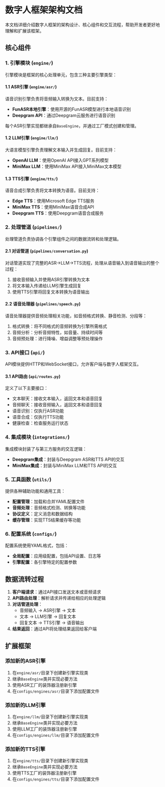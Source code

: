 # 数字人框架架构文档

本文档详细介绍数字人框架的架构设计、核心组件和交互流程，帮助开发者更好地理解和扩展该框架。

## 核心组件

### 1. 引擎模块 (`engine/`)

引擎模块是框架的核心处理单元，包含三种主要引擎类型：

#### 1.1 ASR引擎 (`engine/asr/`)

语音识别引擎负责将音频输入转换为文本。目前支持：

- **FunASR本地引擎**：使用开源的FunASR模型进行本地语音识别
- **Deepgram API**：通过Deepgram云服务进行语音识别

每个ASR引擎实现都继承自`BaseEngine`，并通过工厂模式创建和管理。

#### 1.2 LLM引擎 (`engine/llm/`)

大语言模型引擎负责理解文本输入并生成回复。目前支持：

- **OpenAI LLM**：使用OpenAI API接入GPT系列模型
- **MiniMax LLM**：使用MiniMax API接入MiniMax文本模型

#### 1.3 TTS引擎 (`engine/tts/`)

语音合成引擎负责将文本转换为语音。目前支持：

- **Edge TTS**：使用Microsoft Edge TTS服务
- **MiniMax TTS**：使用MiniMax语音合成API
- **Deepgram TTS**：使用Deepgram语音合成服务

### 2. 处理管道 (`pipelines/`)

处理管道负责协调各个引擎组件之间的数据流转和处理逻辑。

#### 2.1 对话管道 (`pipelines/conversation.py`)

对话管道实现了完整的ASR->LLM->TTS流程，处理从语音输入到语音输出的整个过程：

1. 接收音频输入并使用ASR引擎转换为文本
2. 将文本输入传递给LLM引擎生成回复
3. 使用TTS引擎将回复文本转换为语音输出

#### 2.2 语音处理器 (`pipelines/speech.py`)

语音处理器提供音频处理相关功能，如音频格式转换、静音检测、分段等：

1. 格式转换：将不同格式的音频转换为引擎所需格式
2. 音频分析：分析音频特性，如音量、持续时间等
3. 音频预处理：进行降噪、增益调整等预处理操作

### 3. API接口 (`api/`)

API模块提供HTTP和WebSocket接口，允许客户端与数字人框架交互。

#### 3.1 API路由 (`api/routes.py`)

定义了以下主要接口：

- 文本聊天：接收文本输入，返回文本和语音回复
- 音频聊天：接收音频输入，返回文本和语音回复
- 语音识别：仅执行ASR功能
- 语音合成：仅执行TTS功能
- 健康检查：检查服务运行状态

### 4. 集成模块 (`integrations/`)

集成模块封装了与第三方服务的交互逻辑：

- **Deepgram集成**：封装与Deepgram ASR和TTS API的交互
- **MiniMax集成**：封装与MiniMax LLM和TTS API的交互

### 5. 工具函数 (`utils/`)

提供各种辅助功能和通用工具：

- **配置管理**：加载和合并YAML配置文件
- **音频处理**：音频格式检测、转换等功能
- **协议定义**：定义消息和数据结构
- **缓存管理**：实现TTS结果缓存等功能

### 6. 配置系统 (`configs/`)

配置系统使用YAML格式，包括：

- **全局配置**：应用级配置，包括API设置、日志等
- **引擎配置**：各引擎特定的配置参数

## 数据流转过程

1. **客户端请求**：通过API接口发送文本或音频请求
2. **API路由处理**：解析请求并传递给相应的处理逻辑
3. **对话管道处理**：
   - 音频输入 -> ASR引擎 -> 文本
   - 文本 -> LLM引擎 -> 回复文本
   - 回复文本 -> TTS引擎 -> 语音输出
4. **结果返回**：通过API将处理结果返回给客户端

## 扩展框架

### 添加新的ASR引擎

1. 在`engine/asr/`目录下创建新引擎实现类
2. 继承`BaseEngine`类并实现必要方法
3. 使用ASR工厂的装饰器注册新引擎
4. 在`configs/engines/asr/`目录下添加配置文件

### 添加新的LLM引擎

1. 在`engine/llm/`目录下创建新引擎实现类
2. 继承`BaseEngine`类并实现必要方法
3. 使用LLM工厂的装饰器注册新引擎
4. 在`configs/engines/llm/`目录下添加配置文件

### 添加新的TTS引擎

1. 在`engine/tts/`目录下创建新引擎实现类
2. 继承`BaseEngine`类并实现必要方法
3. 使用TTS工厂的装饰器注册新引擎
4. 在`configs/engines/tts/`目录下添加配置文件
